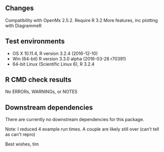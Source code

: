 ## Changes
Compatibility with OpenMx 2.5.2. Require R 3.2
More features, inc plotting with DiagrammeR

## Test environments
* OS X 10.11.4, R version 3.2.4 (2016-12-10)
* Win (64-bit) R version 3.3.0 alpha (2016-03-28 r70391)
* 64-bit Linux (Scientific Linux 6), R 3.2.4

## R CMD check results

No ERRORs, WARNINGs, or NOTES

## Downstream dependencies

There are currently no downstream dependencies for this package.

Note: I reduced 4 example run times. A couple are likely still over (can't tell as can't repro)

Best wishes, tim